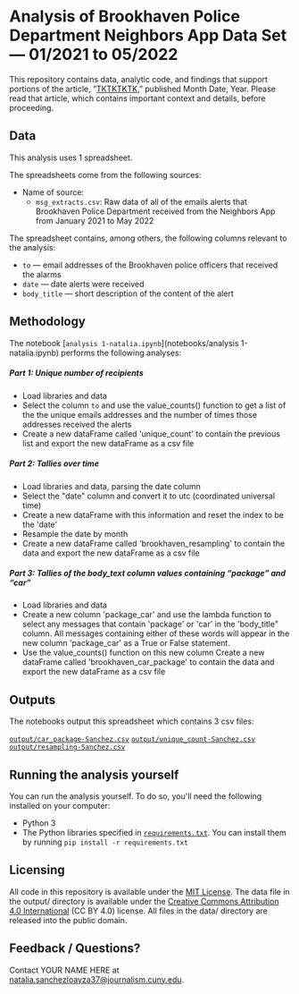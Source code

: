 # Analysis of Brookhaven Police Department Neighbors App Data Set — 01/2021 to 05/2022

This repository contains data, analytic code, and findings that support portions of the article, “[TKTKTKTK](https://www.google.com),” published Month Date, Year. Please read that article, which contains important context and details, before proceeding.

## Data

This analysis uses 1 spreadsheet.

The spreadsheets come from the following sources:

- Name of source:
  - `msg_extracts.csv`: Raw data of all of the emails alerts that Brookhaven Police Department received from the Neighbors App from January 2021 to May 2022

The spreadsheet contains, among others, the following columns relevant to the analysis:

- `to` — email addresses of the Brookhaven police officers that received the alarms
- `date` — date alerts were received
- `body_title` — short description of the content of the alert

## Methodology

The notebook [`analysis 1-natalia.ipynb`](notebooks/analysis 1-natalia.ipynb) performs the following analyses:

##### Part 1: Unique number of recipients
- Load libraries and data
- Select the column `to` and use the value_counts() function to get a list of the the unique emails addresses and the number of times those addresses received the alerts
 - Create a new dataFrame called 'unique_count' to contain the previous list and export the new dataFrame as a csv file


##### Part 2: Tallies over time

- Load libraries and data, parsing the date column
- Select the "date" column and convert it to utc (coordinated universal time)
- Create a new dataFrame with this information and reset the index to be the 'date'
- Resample the date by month
- Create a new dataFrame called 'brookhaven_resampling' to contain the data and export the new dataFrame as a csv file


##### Part 3: Tallies of the body_text column values containing “package” and “car”

- Load libraries and data
- Create a new column 'package_car' and use the lambda function to select any messages that contain 'package' or 'car' in the 'body_title" column. All messages containing either of these words will appear in the new column 'package_car' as a True or False statement.
- Use the value_counts() function on this new column
Create a new dataFrame called 'brookhaven_car_package' to contain the data and export the new dataFrame as a csv file

## Outputs

The notebooks output this spreadsheet which contains 3 csv files:

[`output/car_package-Sanchez.csv`](output/car_package-Sanchez.csv)
[`output/unique_count-Sanchez.csv`](output/unique_count-Sanchez.csv)
[`output/resampling-Sanchez.csv`](output/resampling-Sanchez.csv)

## Running the analysis yourself

You can run the analysis yourself. To do so, you'll need the following installed on your computer:

- Python 3
- The Python libraries specified in [`requirements.txt`](requirements.txt). You can install them by running `pip install -r requirements.txt`

## Licensing

All code in this repository is available under the [MIT License](https://opensource.org/licenses/MIT). The data file in the output/ directory is available under the [Creative Commons Attribution 4.0 International](https://creativecommons.org/licenses/by/4.0/) (CC BY 4.0) license. All files in the data/ directory are released into the public domain.

## Feedback / Questions?

Contact YOUR NAME HERE at natalia.sanchezloayza37@journalism.cuny.edu.
